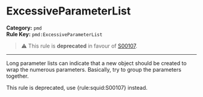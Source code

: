 
# ExcessiveParameterList
**Category:** `pmd`<br/>
**Rule Key:** `pmd:ExcessiveParameterList`<br/>
> :warning: This rule is **deprecated** in favour of [S00107](https://rules.sonarsource.com/java/RSPEC-00107).

-----

<p>
  Long parameter lists can indicate that a new object should be created to wrap the numerous parameters. Basically, try
  to group the parameters together.
</p>

<p>
  This rule is deprecated, use {rule:squid:S00107} instead.
</p>

